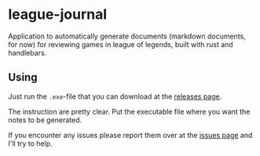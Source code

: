 # league-journal

Application to automatically generate documents (markdown documents, for now) for reviewing games in league of legends, built with rust and handlebars.

## Using

Just run the `.exe`-file that you can download at the [releases page](https://github.com/sackidude/league-journal/releases).

The instruction are pretty clear. Put the executable file where you want the notes to be generated. 

If you encounter any issues please report them over at the [issues page](https://github.com/sackidude/league-journal/issues) and I'll try to help.
